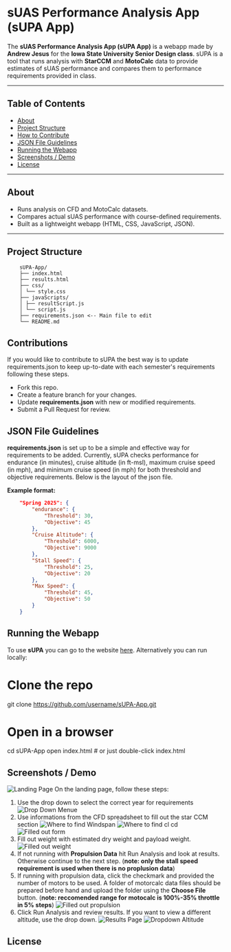 #  sUAS Performance Analysis App (sUPA App)
The **sUAS Performance Analysis App (sUPA App)** is a webapp made by **Andrew Jesus** for the **Iowa State University Senior Design class**. sUPA is a tool that runs analysis with **StarCCM** and **MotoCalc** data to provide estimates of sUAS performance and compares them to performance requirements provided in class.

---

## Table of Contents
- [About](#-about)
- [Project Structure](#-project-structure)
- [How to Contribute](#-how-to-contribute)
- [JSON File Guidelines](#-json-file-guidelines)
- [Running the Webapp](#-running-the-webapp)
- [Screenshots / Demo](#-screenshots--demo)
- [License](#-license)

---

## About
- Runs analysis on CFD and MotoCalc datasets.  
- Compares actual sUAS performance with course-defined requirements.  
- Built as a lightweight webapp (HTML, CSS, JavaScript, JSON).
---

## Project Structure
```text
    sUPA-App/
    ├── index.html
    ├── results.html
    ├── css/
    │ └── style.css
    ├── javaScripts/
    │ ├── resultScript.js
    │ └── script.js
    ├── requirements.json <-- Main file to edit
    └── README.md
```
## Contributions
If you would like to contribute to sUPA the best way is to update requirements.json to keep up-to-date with each semester's requirements following these steps.
- Fork this repo.  
- Create a feature branch for your changes.  
- Update **requirements.json** with new or modified requirements.  
- Submit a Pull Request for review. 

## JSON File Guidelines
**requirements.json** is set up to be a simple and effective way for requirements to be added. Currently, sUPA checks performance for endurance (in minutes), cruise altitude (in ft-msl), maximum cruise speed (in mph), and minimum cruise speed (in mph) for both threshold and objective requirements. Below is the layout of the json file.

**Example format:**
```json
    "Spring 2025": {
        "endurance": {
            "Threshold": 30,
            "Objective": 45
        },
        "Cruise Altitude": {
            "Threshold": 6000,
            "Objective": 9000
        },
        "Stall Speed": {
            "Threshold": 25,
            "Objective": 20
        },
        "Max Speed": {
            "Threshold": 45,
            "Objective": 50
        }
    }
```
## Running the Webapp
To use **sUPA** you can go to the website [here](https://babyheyzeus5.github.io/sUPA-App/).
Alternatively you can run locally:
# Clone the repo
git clone https://github.com/username/sUPA-App.git

# Open in a browser
cd sUPA-App
open index.html   # or just double-click index.html

## Screenshots / Demo
![Landing Page](assets/demo_images/landingPage.png)
On the landing page, follow these steps:
1. Use the drop down to select the correct year for requirements
![Drop Down Menue](assets/demo_images/dropdown.png)
1. Use informations from the CFD spreadsheet to fill out the star CCM section
![Where to find Windspan](assets/demo_images/wingspanData.png)
![Where to find cl cd](assets/demo_images/CLCD_data.png)
![Filled out form](assets/demo_images/StarData.png)
1. Fill out weight with estimated dry weight and payload weight.
![Filled out weight](assets/demo_images/weightData.png)
1. If not running with **Propulsion Data** hit Run Analysis and look at results. Otherwise continue to the next step. (**note: only the stall speed requirement is used when there is no proplusion data**)
1. If running with propulsion data, click the checkmark and provided the number of motors to be used. A folder of motorcalc data files should be prepared before hand and upload the folder using the **Choose File** button. (**note: reccomended range for motocalc is 100%-35% throttle in 5% steps**)
![Filled out propulsion](assets/demo_images/propData.png)
1. Click Run Analysis and review results. If you want to view a different altitude, use the drop down.
![Results Page](assets/demo_images/results%20page.png)
![Dropdown Altitude](assets/demo_images/altitudeSelect.png)
## License